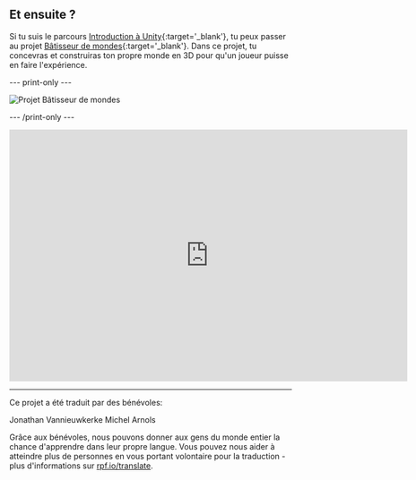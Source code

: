 ## Et ensuite ?

Si tu suis le parcours [Introduction à Unity](https://projects.raspberrypi.org/fr-FR/raspberrypi/unity-intro){:target='_blank'}, tu peux passer au projet [Bâtisseur de mondes](https://projects.raspberrypi.org/fr-FR/projects/world-builder){:target='_blank'}. Dans ce projet, tu concevras et construiras ton propre monde en 3D pour qu'un joueur puisse en faire l'expérience.

--- print-only ---

![Projet Bâtisseur de mondes](images/worldbuilder-project.png)

--- /print-only ---

<iframe allowtransparency="true" width="710" height="450" src="https://world-builder-ms.rpfilt.repl.co" frameborder="0"></iframe>

***

Ce projet a été traduit par des bénévoles:

Jonathan Vannieuwkerke
Michel Arnols

Grâce aux bénévoles, nous pouvons donner aux gens du monde entier la chance d'apprendre dans leur propre langue. Vous pouvez nous aider à atteindre plus de personnes en vous portant volontaire pour la traduction - plus d'informations sur [rpf.io/translate](https://rpf.io/translate).
